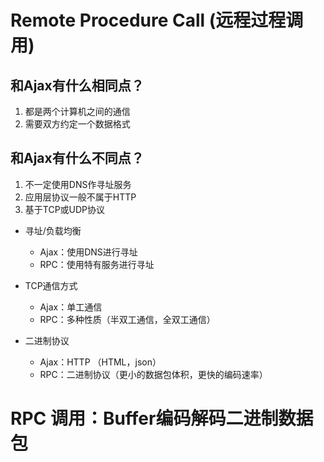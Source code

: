 # Remote Procedure Call (远程过程调用)

## 和Ajax有什么相同点？
1. 都是两个计算机之间的通信
2. 需要双方约定一个数据格式

## 和Ajax有什么不同点？
1.  不一定使用DNS作寻址服务
2.  应用层协议一般不属于HTTP
3.  基于TCP或UDP协议

- 寻址/负载均衡
  - Ajax：使用DNS进行寻址
  - RPC：使用特有服务进行寻址

- TCP通信方式
  - Ajax：单工通信
  - RPC：多种性质（半双工通信，全双工通信）

- 二进制协议
  - Ajax：HTTP （HTML，json）
  - RPC：二进制协议（更小的数据包体积，更快的编码速率）

# RPC 调用：Buffer编码解码二进制数据包

  